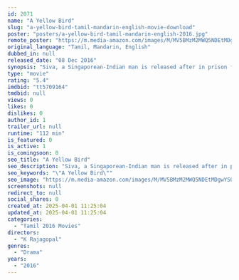 ```yaml
---
id: 2071
name: "A Yellow Bird"
slug: "a-yellow-bird-tamil-mandarin-english-movie-download"
poster: "posters/a-yellow-bird-tamil-mandarin-english-2016.jpg"
remote_poster: "https://m.media-amazon.com/images/M/MV5BMzM2MWQ5NDEtMDgwYS00Yzk0LTkwNDQtMDA0YWU5NWUxMGFhXkEyXkFqcGdeQXVyNDcyMjQ4MzU@._V1_SX300.jpg"
original_language: "Tamil, Mandarin, English"
dubbed_in: null
released_date: "08 Dec 2016"
synopsis: "Siva, a Singaporean-Indian man is released after in prison for contraband smuggling. Unable to find forgiveness form his mother, he begins a quest to locate his ex-wife and daughter. Just as he finds solace and hope in the company..."
type: "movie"
rating: "5.4"
imdbid: "tt5709164"
tmdbid: null
views: 0
likes: 0
dislikes: 0
author_id: 1
trailer_url: null
runtime: "112 min"
is_featured: 0
is_active: 1
is_comingsoon: 0
seo_title: "A Yellow Bird"
seo_description: "Siva, a Singaporean-Indian man is released after in prison for contraband smuggling. Unable to find forgiveness form his mother, he begins a quest to locate his ex-wife and daughter. Just as he finds solace and hope in the company..."
seo_keywords: "\"A Yellow Bird\""
seo_image: "https://m.media-amazon.com/images/M/MV5BMzM2MWQ5NDEtMDgwYS00Yzk0LTkwNDQtMDA0YWU5NWUxMGFhXkEyXkFqcGdeQXVyNDcyMjQ4MzU@._V1_SX300.jpg"
screenshots: null
redirect_to: null
social_shares: 0
created_at: 2025-04-01 11:25:04
updated_at: 2025-04-01 11:25:04
categories:
  - "Tamil 2016 Movies"
directors:
  - "K Rajagopal"
genres:
  - "Drama"
years:
  - "2016"
---
```

